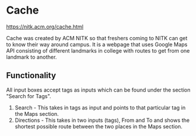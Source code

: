 # Cache
https://nitk.acm.org/cache.html

Cache was created by ACM NITK so that freshers coming to NITK can get to know their way around campus. It is a webpage that uses Google Maps API consisting of different landmarks in college with routes to get from one landmark to another.
## Functionality
All input boxes accept tags as inputs which can be found under the section "Search for Tags".
1) Search - This takes in tags as input and points to that particular tag in the Maps section.
2) Directions - This takes in two inputs (tags), From and To and shows the shortest possible route between the two places in the Maps section.
